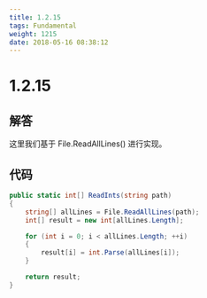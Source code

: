 ```yaml
---
title: 1.2.15
tags: Fundamental
weight: 1215
date: 2018-05-16 08:38:12
---
```


# 1.2.15


## 解答

这里我们基于 File.ReadAllLines() 进行实现。

## 代码

```csharp
public static int[] ReadInts(string path)
{
    string[] allLines = File.ReadAllLines(path);
    int[] result = new int[allLines.Length];

    for (int i = 0; i < allLines.Length; ++i)
    {
        result[i] = int.Parse(allLines[i]);
    }

    return result;
}
```
